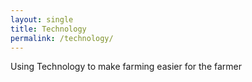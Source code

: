 ```yaml
---
layout: single
title: Technology
permalink: /technology/
---
```


Using Technology to make farming easier for the farmer






